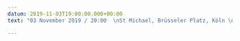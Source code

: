 ```yaml
---
datum: 2019-11-03T19:00:00.000+00:00
text: "03 November 2019 / 20:00  \nSt Michael, Brüsseler Platz, Köln \nEinlass 19:00"

---
```

